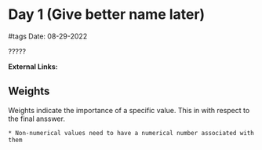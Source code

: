 # Day 1 (Give better name later)
#tags
Date: 08-29-2022

?????

**External Links:**


## Weights
Weights indicate the importance of a specific value.  This in with respect to the final ansswer.

```ad-info
* Non-numerical values need to have a numerical number associated with them
```


